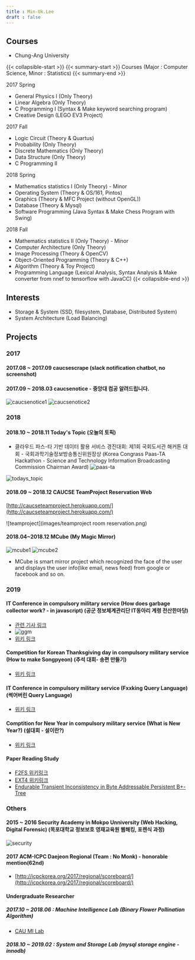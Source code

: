 ```yaml
---
title : Min-Uk.Lee
draft : false
---
```


## Courses
 * Chung-Ang University

{{< collapsible-start >}}
{{< summary-start >}}
 Courses (Major : Computer Science, Minor : Statistics)
{{< summary-end >}}

2017 Spring

- General Physics I (Only Theory)
- Linear Algebra (Only Theory)
- C Programming I (Syntax & Make keyword searching program)
- Creative Design (LEGO EV3 Project)

2017 Fall

- Logic Circuit (Theory & Quartus)
- Probability (Only Theory)
- Discrete Mathematics (Only Theory)
- Data Structure (Only Theory)
- C Programming II

2018 Spring

- Mathematics statistics I (Only Theory) - Minor
- Operating System (Theory & OS/161, Pintos)
- Graphics (Theory & MFC Project (without OpenGL))
- Database (Theory & Mysql)
- Software Programming (Java Syntax & Make Chess Program with Swing)

2018 Fall

- Mathematics statistics II (Only Theory) - Minor
- Computer Architecture (Only Theory)
- Image Processing (Theory & OpenCV)
- Object-Oriented Programming (Theory & C++)
- Algorithm (Theory & Toy Project)
- Programming Language (Lexical Analysis, Syntax Analysis & Make converter from nnef to tensorflow with JavaCC)
{{< collapsible-end >}}

## Interests
 * Storage & System (SSD, filesystem, Database, Distributed System)
 * System Architecture (Load Balancing)
## Projects
### 2017
#### 2017.08 ~ 2017.09 caucsescrape (slack notification chatbot, no screenshot)
#### 2017.09 ~ 2018.03 caucsenotice - 중앙대 컴공 알려드립니다.
![caucsenotice1](images/caucsenotice1.png)
![caucsenotice2](images/caucsenotice2.png)
### 2018
#### 2018.10 ~ 2018.11 Today's Topic (오늘의 토픽)
* 클라우드 파스-타 기반 데이터 활용 서비스 경진대회: 제1회 국회도서관 해커톤 대회 - 국회과학기술정보방송통신위원장상 (Korea Congrass Paas-TA Hackathon - Science and Technology Information Broadcasting Commission Chairman Award)
![paas-ta](images/paas-ta.png)

![todays_topic](images/todays_topic.jpg)

#### 2018.09 ~ 2018.12 CAUCSE TeamProject Reservation Web
[http://caucseteamproject.herokuapp.com/](http://caucseteamproject.herokuapp.com/)

![teamproject](images/teamproject room reservation.png)

#### 2018.04~2018.12 MCube (My Magic Mirror)
![mcube1](images/mcube-1.png)
![mcube2](images/mcube-2.jpg)

- MCube is smart mirror project which recognized the face of the user and displays the user info(like email, news feed) from google or facebook and so on.

### 2019
#### IT Conference in compulsory military service (How does garbage collector work? - in javascript) (공군 정보체계관리단 IT동아리 계령 전산한마당)
 * [관련 기사 링크](http://www.dowori.co.kr/news/articleView.html?idxno=2919)
 * ![ggm](images/ggm.jpg)
 * [위키 링크](/wiki/memory_leak)
#### Competition for Korean Thanksgiving day in compulsory military service (How to make Songpyeon) (추석 대회- 송편 만들기)
 * [위키 링크](/wiki/송편대회)
#### IT Conference in compulsory military service (Fxxking Query Language) (썩어버린 Query Language)
 * [위키 링크](/wiki/썩어버린-query-language)
#### Comptition for New Year in compulsory military service (What is New Year?) (설대회 - 설이란?)
 * [위키 링크](/wiki/설대회)

#### Paper Reading Study
 * [F2FS 위키링크](/wiki/f2fs)
 * [EXT4 위키링크](/wiki/ext4)
 * [Endurable Transient Inconsistency in Byte Addressable Persistent B+-Tree](/wiki/endurable_transient_inconsistency_in_byte_addressable_persistent_b+-tree)

### Others

#### 2015 ~ 2016 Security Academy in Mokpo Unniversity (Web Hacking, Digital Forensic) (목포대학교 정보보호 영재교육원 웹해킹, 포렌식 과정)
![security](images/security-academy.jpg)
#### 2017 ACM-ICPC Daejeon Regional (Team : No Monk) - honorable mention(62nd)
 * [http://icpckorea.org/2017/regional/scoreboard/](http://icpckorea.org/2017/regional/scoreboard/)
#### Undergraduate Researcher
##### 2017.10 ~ 2018.06 : Machine Intelligence Lab (Binary Flower Pollination Algorithm)
 * [CAU MI Lab](http://mi.cau.ac.kr/?f=activities)
##### 2018.10 ~ 2019.02 : System and Storage Lab (mysql storage engine - innodb)

